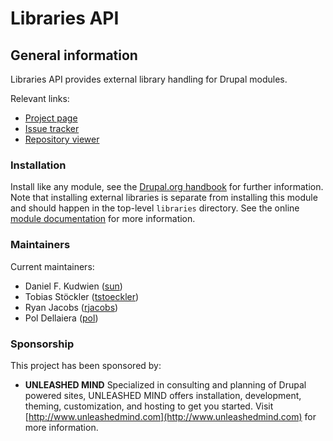 
# Libraries API

## General information

Libraries API provides external library handling for Drupal modules.

Relevant links:
- [Project page](https://www.drupal.org/project/libraries)
- [Issue tracker](https://www.drupal.org/project/issues/libraries)
- [Repository viewer](http://cgit.drupalcode.org/libraries)

### Installation

Install like any module, see the
[Drupal.org handbook](https://www.drupal.org/documentation/install/modules-themes/modules-8)
for further information. Note that installing external libraries is separate from
installing this module and should happen in the top-level `libraries` directory.
See the online [module documentation](https://www.drupal.org/node/1440066) for more
information.


### Maintainers

Current maintainers:
- Daniel F. Kudwien ([sun](https://www.drupal.org/u/sun))
- Tobias Stöckler ([tstoeckler](http://www.drupal.org/u/tstoeckler))
- Ryan Jacobs ([rjacobs](http://www.drupal.org/u/rjacobs))
- Pol Dellaiera ([pol](http://www.drupal.org/u/pol))

### Sponsorship

This project has been sponsored by:
- **UNLEASHED MIND**
  Specialized in consulting and planning of Drupal powered sites, UNLEASHED
  MIND offers installation, development, theming, customization, and hosting
  to get you started. Visit
  [http://www.unleashedmind.com](http://www.unleashedmind.com) for more
  information.

